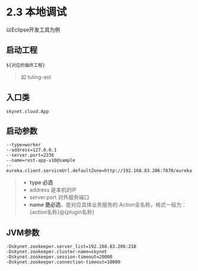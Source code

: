 # 2.3 本地调试

以Eclipse开发工具为例

## 启动工程

```text
${对应的插件工程} 
```

> 如 tuling-ast

## 入口类

```text
skynet.cloud.App
```

## 启动参数

```text
--type=worker
--address=127.0.0.1
--server.port=2236
--name=rest-app-v10@sample
--eureka.client.serviceUrl.defaultZone=http://192.168.83.206:7070/eureka
```

> * **type 必选**
> * address 是本机的IP
> * server.port 对外服务端口
> * **name 是必选**，是对应具体业务服务的 Action全名称，格式一般为：{action名称}@{plugin名称}

## JVM参数

```text
-Dskynet.zookeeper.server_list=192.168.83.206:218
-Dskynet.zookeeper.cluster-name=skynet
-Dskynet.zookeeper.session-timeout=20000
-Dskynet.zookeeper.connection-timeout=10000
```



